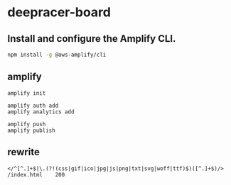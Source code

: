 # deepracer-board

## Install and configure the Amplify CLI.

```bash
npm install -g @aws-amplify/cli
```

## amplify

```
amplify init

amplify auth add
amplify analytics add

amplify push
amplify publish

```

## rewrite

```
</^[^.]+$|\.(?!(css|gif|ico|jpg|js|png|txt|svg|woff|ttf)$)([^.]+$)/>    /index.html    200
```
